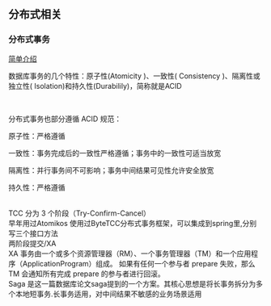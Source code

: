 ## 分布式相关


### 分布式事务


[简单介绍](https://www.jianshu.com/p/d64045ed9012)


数据库事务的几个特性：原子性(Atomicity )、一致性( Consistency )、隔离性或独立性( Isolation)和持久性(Durabilily)，简称就是ACID

<br>

分布式事务也部分遵循 ACID 规范：

原子性：严格遵循

一致性：事务完成后的一致性严格遵循；事务中的一致性可适当放宽

隔离性：并行事务间不可影响；事务中间结果可见性允许安全放宽

持久性：严格遵循

<br>
TCC 分为 3 个阶段（Try-Confirm-Cancel）<br>
早年用过Atomikos
使用过ByteTCC分布式事务框架，可以集成到spring里,分别写三个接口方法

<br>
两阶段提交/XA
<br>
XA 事务由一个或多个资源管理器（RM）、一个事务管理器（TM）和一个应用程序（ApplicationProgram）组成。
如果有任何一个参与者 prepare 失败，那么 TM 会通知所有完成 prepare 的参与者进行回滚。

<br>
Saga 是这一篇数据库论文saga提到的一个方案。其核心思想是将长事务拆分为多个本地短事务.长事务适用，对中间结果不敏感的业务场景适用



